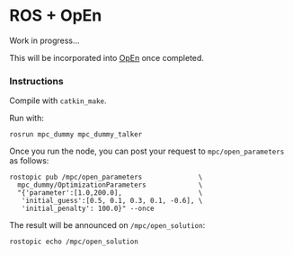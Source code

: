 # ROS + OpEn

Work in progress...

This will be incorporated into [OpEn][1] once completed.

### Instructions

Compile with `catkin_make`. 

Run with:

```
rosrun mpc_dummy mpc_dummy_talker 
```

Once you run the node, you can post your request to `mpc/open_parameters` as follows:

```
rostopic pub /mpc/open_parameters              \
  mpc_dummy/OptimizationParameters             \
  "{'parameter':[1.0,200.0],                   \
   'initial_guess':[0.5, 0.1, 0.3, 0.1, -0.6], \
   'initial_penalty': 100.0}" --once
```

The result will be announced on `/mpc/open_solution`:

```
rostopic echo /mpc/open_solution
```

[1]: https://alphaville.github.io/optimization-engine
